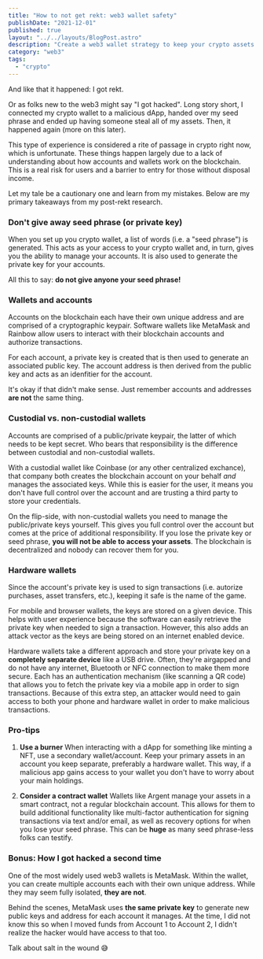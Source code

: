 ```yaml
---
title: "How to not get rekt: web3 wallet safety"
publishDate: "2021-12-01"
published: true
layout: "../../layouts/BlogPost.astro"
description: "Create a web3 wallet strategy to keep your crypto assets safe."
category: "web3"
tags:
  - "crypto"
---
```


And like that it happened: I got rekt.

Or as folks new to the web3 might say "I got hacked". Long story short, I connected my crypto wallet to a malicious dApp, handed over my seed phrase and ended up having someone steal all of my assets. Then, it happened again (more on this later).

This type of experience is considered a rite of passage in crypto right now, which is unfortunate. These things happen largely due to a lack of understanding about how accounts and wallets work on the blockchain. This is a real risk for users and a barrier to entry for those without disposal income.

Let my tale be a cautionary one and learn from my mistakes. Below are my primary takeaways from my post-rekt research.

### Don't give away seed phrase (or private key)

When you set up you crypto wallet, a list of words (i.e. a "seed phrase") is generated. This acts as your access to your crypto wallet and, in turn, gives you the ability to manage your accounts. It is also used to generate the private key for your accounts.

All this to say: **do not give anyone your seed phrase!**

### Wallets and accounts

Accounts on the blockchain each have their own unique address and are comprised of a cryptographic keypair. Software wallets like MetaMask and Rainbow allow users to interact with their blockchain accounts and authorize transactions.

For each account, a private key is created that is then used to generate an associated public key. The account address is then derived from the public key and acts as an idenfitier for the account.

It's okay if that didn't make sense. Just remember accounts and addresses **are not** the same thing.

### Custodial vs. non-custodial wallets

Accounts are comprised of a public/private keypair, the latter of which needs to be kept secret. Who bears that responsibility is the difference between custodial and non-custodial wallets.

With a custodial wallet like Coinbase (or any other centralized exchance), that company both creates the blockchain account on your behalf _and_ manages the associated keys. While this is easier for the user, it means you don't have full control over the account and are trusting a third party to store your credentials.

On the flip-side, with non-custodial wallets you need to manage the public/private keys yourself. This gives you full control over the account but comes at the price of additional responsibility. If you lose the private key or seed phrase, **you will not be able to access your assets**. The blockchain is decentralized and nobody can recover them for you.

### Hardware wallets

Since the account's private key is used to sign transactions (i.e. autorize purchases, asset transfers, etc.), keeping it safe is the name of the game.

For mobile and browser wallets, the keys are stored on a given device. This helps with user experience because the software can easily retrieve the private key when needed to sign a transaction. However, this also adds an attack vector as the keys are being stored on an internet enabled device.

Hardware wallets take a different approach and store your private key on a **completely separate device** like a USB drive. Often, they're airgapped and do not have any internet, Bluetooth or NFC connection to make them more secure. Each has an authentication mechanism (like scanning a QR code) that allows you to fetch the private key via a mobile app in order to sign transactions. Because of this extra step, an attacker would need to gain access to both your phone and hardware wallet in order to make malicious transactions.

### Pro-tips

1. **Use a burner**
   When interacting with a dApp for something like minting a NFT, use a secondary wallet/account. Keep your primary assets in an account you keep separate, preferably a hardware wallet. This way, if a malicious app gains access to your wallet you don't have to worry about your main holdings.

2. **Consider a contract wallet**
   Wallets like Argent manage your assets in a smart contract, not a regular blockchain account. This allows for them to build additional functionality like multi-factor authentication for signing transactions via text and/or email, as well as recovery options for when you lose your seed phrase. This can be **huge** as many seed phrase-less folks can testify.

### Bonus: How I got hacked a second time

One of the most widely used web3 wallets is MetaMask. Within the wallet, you can create multiple accounts each with their own unique address. While they may seem fully isolated, **they are not**.

Behind the scenes, MetaMask uses **the same private key** to generate new public keys and address for each account it manages. At the time, I did not know this so when I moved funds from Account 1 to Account 2, I didn't realize the hacker would have access to that too.

Talk about salt in the wound 😅
